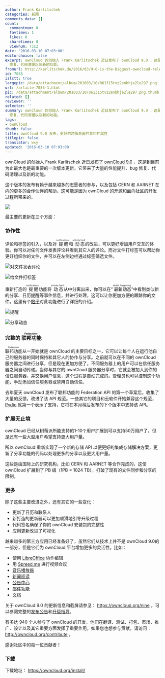 ```yaml
---
author: Frank Karlitschek
categories: 新闻
comments_data: []
count:
  commentnum: 0
  favtimes: 1
  likes: 0
  sharetimes: 0
  viewnum: 7312
date: '2016-03-10 07:03:00'
editorchoice: false
excerpt: ownCloud 的创始人 Frank Karlitschek 近日发布了 ownCloud 9.0 ，这是到目前为止最大也是最重要的一次版本更新，它带来了大量的性能提升、bug
  修复、代码清理以及新的功能。
fromurl: http://karlitschek.de/2016/03/9-0-is-the-biggest-owncloud-release-so-far/
id: 7085
islctt: true
largepic: /data/attachment/album/201603/10/061315tvz2enbhje2le297.png
url: /article-7085-1.html
pic: /data/attachment/album/201603/10/061315tvz2enbhje2le297.png.thumb.jpg
related: []
reviewer: ''
selector: ''
summary: ownCloud 的创始人 Frank Karlitschek 近日发布了 ownCloud 9.0 ，这是到目前为止最大也是最重要的一次版本更新，它带来了大量的性能提升、bug
  修复、代码清理以及新的功能。
tags:
- ownCloud
thumb: false
title: ownCloud 9.0 发布，更好的跨服务器共享和扩展性
titlepic: false
translator: wxy
updated: '2016-03-10 07:03:00'
---
```


ownCloud 的创始人 Frank Karlitschek [近日发布了](http://karlitschek.de/2016/03/9-0-is-the-biggest-owncloud-release-so-far/) [ownCloud 9.0](https://owncloud.org/nine/) ，这是到目前为止最大也是最重要的一次版本更新，它带来了大量的性能提升、bug 修复、代码清理以及新的功能。


这个版本的发布有赖于越来越多的志愿者的参与，以及包括 CERN 和 AARNET 在内的更多的合作伙伴的帮助，这可能是因为 ownCloud 的开源和面向社区的开发过程所带来的。


![](/data/attachment/album/201603/10/061315tvz2enbhje2le297.png)


最主要的更新在三个方面：


### 协作性


评论和标签的引入，以及对<ruby> 提醒 <rp>  （ </rp> <rt>  notifications </rt> <rp>  ） </rp></ruby>和<ruby> 动态 <rp>  （ </rp> <rt>  activity feed </rt> <rp>  ） </rp></ruby>的改进，可以更好增加用户交互的体验。你可以对任何文件发表评论并看到其它人的评论。而对文件打标签可以帮助你更好组织你的文件，并可以在左侧边栏通过标签筛选文件。


![对文件发表评论](/data/attachment/album/201603/10/061316fh368f4hq3ujuiby.png)


![给文件打标签](/data/attachment/album/201603/10/061317nj1y1t2tc5i35b55.png)


重新打造的<ruby> 提醒 <rp>  （ </rp> <rt>  notifications </rt> <rp>  ） </rp></ruby>功能将<ruby> 动态 <rp>  （ </rp> <rt>  activity feed </rt> <rp>  ） </rp></ruby>从中分离出来，你可以在“<ruby> 最新动态 <rp>  （ </rp> <rt>  what’s happening </rt> <rp>  ） </rp></ruby>”中看到类似新的分享、日历提醒等事件信息，并进行处理。这可以让你更加方便的跟踪你的文件。这里有个[帖子](https://owncloud.org/blog/owncloud-9-0-boosts-team-collaboration/)对此功能进行了详细的介绍。


![提醒](/data/attachment/album/201603/10/061318c6l6el6qxlrl0zll.png)


![分享动态](/data/attachment/album/201603/10/061318rec8oezsxx9u9z84.png)


### 完整的<ruby> 联邦功能 <rp>  （ </rp> <rt>  Federation </rt> <rp>  ） </rp></ruby>


<ruby> 联邦功能 <rp>  （ </rp> <rt>  Federation </rt></ruby>从一开始就是 ownCloud 的主要目标之一，它可以让每个人在运行他自己的服务器的同时保持和其它人的协作与分享。之前就可以在不同的 ownCloud 服务器之间进行分享，但是现在更加方便了，不同服务器上的用户可以在信任服务器之间自动传递。当你与其它的 ownCloud 服务器分享时，它就会被加入到你的信任服务器，并交换用户信息，这个过程是自动完成的。管理员也可以控制这个功能，手动添加信任服务器或禁用自动信任。


去年夏天 ownCloud 发布了联邦功能的 Federation API 的第一个草案后，收集了大量的反馈，改进了该 API 规范。一些其它的项目和云软件开始兼容这个规范，[Pydio](https://pyd.io/) 就第一个表示了支持，它将在本月稍后发布的下个版本中支持该 API。


### 扩展无止境


ownCloud 已经从树莓派所能支持的1-10个用户扩展到可以支持50万用户了，但是还有一些大型用户希望支持更大用户量。


所以 ownCloud 重新实现了一个新的存储 API 以便更好的集成存储解决方案，更新了分享功能的代码以处理更多的分享以及更大用户量。


这些是由国际上的研究机构，比如 CERN 和 AARNET 等合作完成的，这使 ownCloud 扩展到了 PB 级（1PB = 1024 TB），打破了现有的文件同步和分享的限制。


### **更多**


除了这些主要改进之外，还有其它的一些变化：


* 更新了日历和联系人
* 新打造的更新器可以更加顺滑地引导升级过程
* 代码签名确保了你的 ownCloud 安装包的完整性
* 应用更新改进了可视化


越来越多的第三方应用已经准备好了，虽然它们从技术上并不是 ownCloud 9.0的一部分，但是它们为 ownCloud 平台增加更多的灵活性。比如：


* 使用 [LibreOffice](https://www.collaboraoffice.com/code/) 协作编辑
* 用 [Spreed.me](https://apps.owncloud.com/content/show.php/Spreed.ME?content=174436) 进行视频会议
* [音乐播放器](https://apps.owncloud.com/content/show.php/Music?content=164319)
* [新闻阅读](https://apps.owncloud.com/content/show.php/News?content=168040)
* [公告中心](https://apps.owncloud.com/content/show.php/Announcement+Center?content=173921)
* [邮件功能](https://apps.owncloud.com/content/show.php/Mail?content=169914)
* [文档](https://apps.owncloud.com/content/show.php/Documents?content=168711)


关于 ownCloud 9.0 的更新信息和截屏请参见： <https://owncloud.org/nine> 。可以参阅完整的[发布公告](https://doc.owncloud.org/server/9.0/admin_manual/release_notes.html)和[升级指导](https://doc.owncloud.org/server/9.0/admin_manual/maintenance/upgrade.html)。


有多达 940 个人参与了 ownCloud 的开发，他们在翻译、测试、打包、市场、推广、设计以及其它重要方面发挥了重要作用。如果您也想参与贡献，请访问：<http://owncloud.org/contribute> 。


感谢社区中的每一位贡献者！


### 下载


下载地址： <https://owncloud.org/install/>